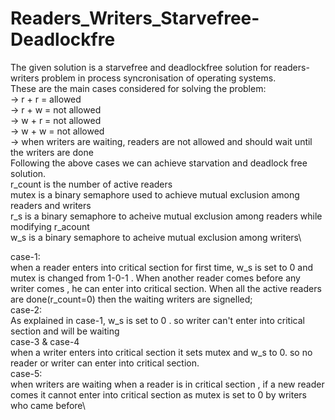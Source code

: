 # Readers_Writers_Starvefree-Deadlockfre

The given solution is a starvefree and deadlockfree solution for readers-writers problem in process syncronisation of operating systems.\
These are the main cases considered for solving the problem:\
-> r + r = allowed\
-> r + w = not allowed\
-> w + r = not allowed\
-> w + w = not allowed\
-> when writers are waiting, readers are not allowed and should wait until the writers are done\
Following the above cases we can achieve starvation and deadlock free solution.\
r_count is the number of active readers\
mutex is a binary semaphore used to achieve mutual exclusion among readers and writers\
r_s is a binary semaphore to acheive mutual exclusion among readers while modifying r_acount\
w_s is a binary semaphore to acheive mutual exclusion among writers\

case-1:\
when a reader enters into critical section for first time, w_s is set to 0 and mutex is changed from 1-0-1 . When another reader comes before any writer comes , he can enter into critical section. When all the active readers are done(r_count=0) then the waiting writers are signelled; \
case-2:\
As explained in case-1, w_s is set to 0 . so writer can't enter into critical section and will be waiting\
case-3 & case-4\
when a writer enters into critical section it sets mutex and w_s to 0. so no reader or writer can enter into critical section.\
case-5:\
when writers are waiting when a reader is in critical section , if a new reader comes it cannot enter into critical section as mutex is set to 0 by writers who came before\
